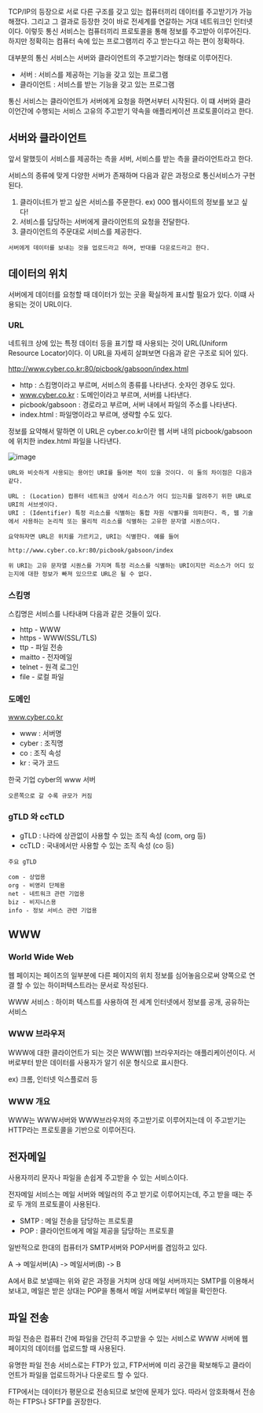 TCP/IP의 등장으로 서로 다른 구조를 갖고 있는 컴퓨터끼리 데이터를 주고받기가 가능해졌다. 
그리고 그 결과로 등장한 것이 바로 전세계를 연갈하는 거대 네트워크인 인터넷이다. 이렇듯 통신 서비스는 컴퓨터끼리 프로토콜을 통해 정보를 주고받아 이루어진다.
하지만 정확히는 컴퓨터 속에 있는 프로그램끼리 주고 받는다고 하는 편이 정확하다. 

대부분의 통신 서비스는 서버와 클라이언트의 주고받기라는 형태로 이루어진다.
* 서버 : 서비스를 제공하는 기능을 갖고 있는 프로그램
* 클라이언트 : 서비스를 받는 기능을 갖고 있는 프로그램

통신 서비스는 클라이언트가 서버에게 요청을 하면서부터 시작된다. 이 떄
서버와 클라이언간에 수행되는 서비스 고유의 주고받기 약속을 애플리케이션 프로토콜이라고 한다.

## 서버와 클라이언트

앞서 말했듯이 서비스를 제공하는 측을 서버, 서비스를 받는 측을 클라이언트라고 한다.

서비스의 종류에 맞게 다양한 서버가 존재하며 다음과 같은 과정으로 통신서비스가 구현된다.

1. 클라이너트가 받고 싶은 서비스를 주문한다. ex) 000 웹사이트의 정보를 보고 싶다!
2. 서비스를 담당하는 서버에게 클라이언트의 요청을 전달한다.
3. 클라이언트의 주문대로 서비스를 제공한다.

```
서버에게 데이터를 보내는 것을 업로드라고 하며, 반대를 다운로드라고 한다.
```

## 데이터의 위치

서버에게 데이터를 요청할 때 데이터가 있는 곳을 확실하게 표시할 필요가 있다. 이떄 사용되는 것이 URL이다.

### URL 

네트워크 상에 있는 특정 데이터 등을 표기할 때 사용되는 것이 URL(Uniform Resource Locator)이다. 이 URL을 자세히 살펴보면 다음과 같은 구조로 되어 있다.

http://www.cyber.co.kr:80/picbook/gabsoon/index.html

* http : 스킴명이라고 부르며, 서비스의 종류를 나타낸다. 숫자인 경우도 있다.
* www.cyber.co.kr : 도메인이라고 부르며, 서버를 나타낸다.
* picbook/gabsoon : 경로라고 부르며, 서버 내에서 파일의 주소를 나타낸다.
* index.html : 파일명이라고 부르며, 생략할 수도 있다.

정보를 요약해서 말하면 이 URL은 cyber.co.kr이란 웹 서버 내의 picbook/gabsoon에 위치한 index.html 파일을 나타낸다.

![image](https://user-images.githubusercontent.com/53935439/154795573-6681f231-923b-4a05-9578-678187ead794.png)
```
URL와 비슷하게 사용되는 용어인 URI를 들어본 적이 있을 것이다. 이 둘의 차이점은 다음과 같다.

URL : (Location) 컴퓨터 네트워크 상에서 리소스가 어디 있는지를 알려주기 위한 URL로 URI의 서브셋이다.
URI : (Identifier) 특정 리소스를 식별하는 통합 자원 식별자를 의미한다. 즉, 웹 기술에서 사용하는 논리적 또는 물리적 리소스를 식별하는 고유한 문자열 시퀀스이다.

요약하자면 URL은 위치를 가르키고, URI는 식별한다. 예를 들어 

http://www.cyber.co.kr:80/picbook/gabsoon/index

위 URI는 고유 문자열 시퀀스를 가지며 특정 리소스를 식별하는 URI이지만 리소스가 어디 있는지에 대한 정보가 빠져 있으므로 URL은 될 수 없다.

```

### 스킴명

스킴명은 서비스를 나타내며 다음과 같은 것들이 있다.

* http - WWW  
* https - WWW(SSL/TLS)
* ttp - 파일 전송
* maitto - 전자메일
* telnet - 원격 로그인
* file - 로컬 파일

### 도메인

www.cyber.co.kr

* www : 서버명
* cyber : 조직명
* co : 조직 속성
* kr : 국가 코드

한국 기업 cyber의 www 서버

```
오른쪽으로 갈 수록 규모가 커짐
```

### gTLD 와 ccTLD

* gTLD : 나라에 상관없이 사용할 수 있는 조직 속성 (com, org 등) 
* ccTLD : 국내에서만 사용할 수 있는 조직 속성 (co 등)

````
주요 gTLD

com - 상업용
org - 비영리 단체용
net - 네트워크 관련 기업용
biz - 비지니스용
info - 정보 서비스 관련 기업용
````

## WWW

### World Wide Web

웹 페이지는 페이즈의 일부분에 다른 페이지의 위치 정보를 심어놓음으로써 양쪽으로 연결 할 수 있는 하이퍼텍스트라는 문서로 작성된다.

WWW 서비스 : 하이퍼 텍스트를 사용하여 전 세계 인터넷에서 정보를 공개, 공유하는 서비스

### WWW 브라우저

WWW에 대한 클라이언트가 되는 것은 WWW(웹) 브라우저라는 애플리케이션이다. 서버로부터 받은 데이터를 사용자가 알기 쉬운 형식으로 표시한다.

ex) 크롬, 인터넷 익스플로러 등

### WWW 개요

WWW는 WWW서버와 WWW브라우저의 주고받기로 이루어지는데 이 주고받기는 HTTP라는 프로토콜을 기반으로 이루어진다.

## 전자메일

사용자끼리 문자나 파일을 손쉽게 주고받을 수 있는 서비스이다.

전자메일 서비스는 메일 서버와 메일러의 주고 받기로 이루어지는데, 주고 받을 때는 주로 두 개의 프로토콜이 사용된다.

* SMTP : 메일 전송을 담당하는 프로토콜
* POP : 클라이언트에게 메일 제공을 담당하는 프로토콜

일반적으로 한대의 컴퓨터가 SMTP서버와 POP서버를 겸임하고 있다.

A -> 메일서버(A) -> 메일서버(B) -> B

A에서 B로 보낼때는 위와 같은 과정을 거치며 상대 메일 서버까지는 SMTP를 이용해서 보내고, 메일은 받은 상대는 POP을 통해서 메일 서버로부터 메일을 확인한다.

## 파일 전송

파일 전송은 컴퓨터 간에 파일을 간단히 주고받을 수 있는 서비스로 WWW 서버에 웹 페이지의 데이터를 업로드할 때 사용된다.

유명한 파일 전송 서비스로는 FTP가 있고, FTP서버에 미리 공간을 확보해두고 클라이언트가 파일을 업로드하거나 다운로드 할 수 있다.

FTP에서는 데이터가 평문으로 전송되므로 보안에 문제가 있다. 따라서 암호화해서 전송하는 FTPS나 SFTP를 권장한다.

